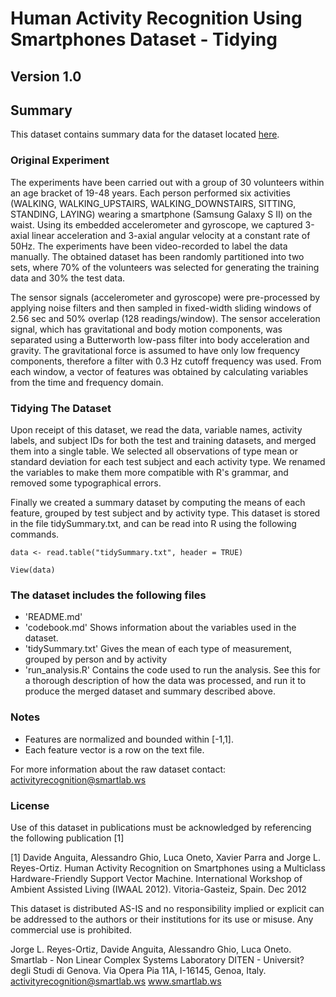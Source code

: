 
# Human Activity Recognition Using Smartphones Dataset - Tidying
## Version 1.0

## Summary

This dataset contains summary data for the dataset located [here](https://d396qusza40orc.cloudfront.net/getdata%2Fprojectfiles%2FUCI%20HAR%20Dataset.zip).

### Original Experiment

The experiments have been carried out with a group of 30 volunteers within an age bracket of 19-48 years. Each person performed six activities (WALKING, WALKING_UPSTAIRS, WALKING_DOWNSTAIRS, SITTING, STANDING, LAYING) wearing a smartphone (Samsung Galaxy S II) on the waist. Using its embedded accelerometer and gyroscope, we captured 3-axial linear acceleration and 3-axial angular velocity at a constant rate of 50Hz. The experiments have been video-recorded to label the data manually. The obtained dataset has been randomly partitioned into two sets, where 70% of the volunteers was selected for generating the training data and 30% the test data. 

The sensor signals (accelerometer and gyroscope) were pre-processed by applying noise filters and then sampled in fixed-width sliding windows of 2.56 sec and 50% overlap (128 readings/window). The sensor acceleration signal, which has gravitational and body motion components, was separated using a Butterworth low-pass filter into body acceleration and gravity. The gravitational force is assumed to have only low frequency components, therefore a filter with 0.3 Hz cutoff frequency was used. From each window, a vector of features was obtained by calculating variables from the time and frequency domain.

### Tidying The Dataset

Upon receipt of this dataset, we read the data, variable names, activity labels,
and subject IDs for both the test and training datasets, and merged them into a single table.  We selected all observations of type mean or standard deviation for each test subject and each activity type.  We renamed the variables to make them more compatible with R's grammar, and removed some typographical errors.

Finally we created a summary dataset by computing the means of each feature, grouped by test subject and by activity type.  This dataset is stored in the file tidySummary.txt, and can be read into R using the following commands.

`data <- read.table("tidySummary.txt", header = TRUE)`

`View(data)`


### The dataset includes the following files

- 'README.md'
- 'codebook.md' Shows information about the variables used in the dataset.
- 'tidySummary.txt' Gives the mean of each type of measurement, grouped by person and by activity
- 'run_analysis.R' Contains the code used to run the analysis.  See this for a thorough description of how the data was processed, and run it to produce the merged dataset and summary described above.

### Notes
- Features are normalized and bounded within [-1,1].
- Each feature vector is a row on the text file.

For more information about the raw dataset contact: activityrecognition@smartlab.ws

### License
Use of this dataset in publications must be acknowledged by referencing the following publication [1] 

[1] Davide Anguita, Alessandro Ghio, Luca Oneto, Xavier Parra and Jorge L. Reyes-Ortiz. Human Activity Recognition on Smartphones using a Multiclass Hardware-Friendly Support Vector Machine. International Workshop of Ambient Assisted Living (IWAAL 2012). Vitoria-Gasteiz, Spain. Dec 2012

This dataset is distributed AS-IS and no responsibility implied or explicit can be addressed to the authors or their institutions for its use or misuse. Any commercial use is prohibited.

Jorge L. Reyes-Ortiz, Davide Anguita, Alessandro Ghio, Luca Oneto.
Smartlab - Non Linear Complex Systems Laboratory
DITEN - Universit? degli Studi di Genova.
Via Opera Pia 11A, I-16145, Genoa, Italy.
activityrecognition@smartlab.ws
www.smartlab.ws

